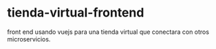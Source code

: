# tienda-virtual-frontend
front end usando vuejs para una tienda virtual que conectara con otros microservicios.

